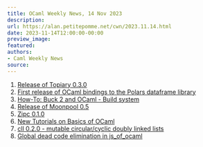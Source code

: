 ```yaml
---
title: OCaml Weekly News, 14 Nov 2023
description:
url: https://alan.petitepomme.net/cwn/2023.11.14.html
date: 2023-11-14T12:00:00-00:00
preview_image:
featured:
authors:
- Caml Weekly News
source:
---
```


<ol><li><a href="https://alan.petitepomme.net/cwn/2023.11.14.html#1">Release of Topiary 0.3.0</a></li><li><a href="https://alan.petitepomme.net/cwn/2023.11.14.html#2">First release of OCaml bindings to the Polars dataframe library</a></li><li><a href="https://alan.petitepomme.net/cwn/2023.11.14.html#3">How-To: Buck 2 and OCaml - Build system</a></li><li><a href="https://alan.petitepomme.net/cwn/2023.11.14.html#4">Release of Moonpool 0.5</a></li><li><a href="https://alan.petitepomme.net/cwn/2023.11.14.html#5">Zipc 0.1.0</a></li><li><a href="https://alan.petitepomme.net/cwn/2023.11.14.html#6">New Tutorials on Basics of OCaml</a></li><li><a href="https://alan.petitepomme.net/cwn/2023.11.14.html#7">cll 0.2.0 - mutable circular/cyclic doubly linked lists</a></li><li><a href="https://alan.petitepomme.net/cwn/2023.11.14.html#8">Global dead code elimination in js_of_ocaml</a></li></ol>
